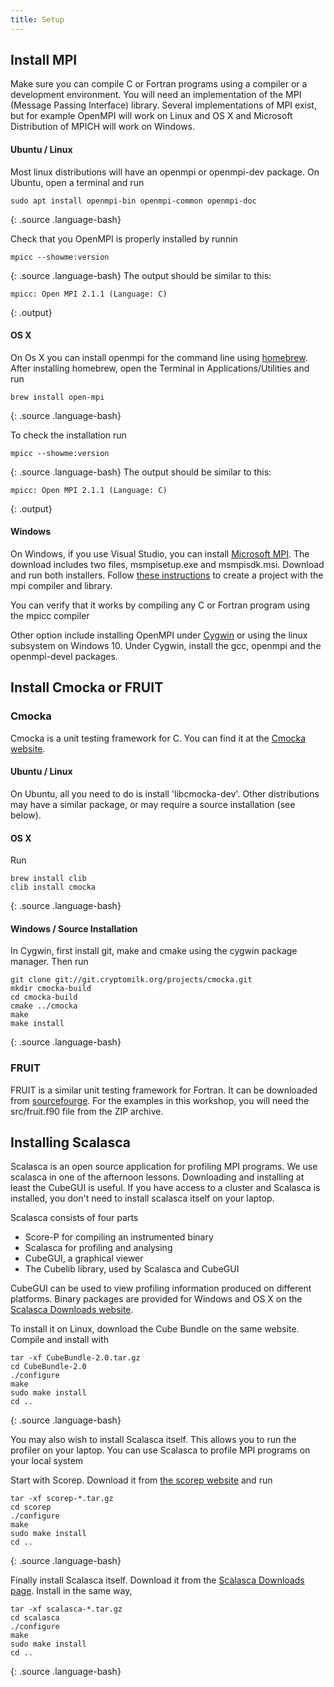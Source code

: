 ```yaml
---
title: Setup
---
```


## Install MPI

Make sure you can compile C or Fortran programs using a compiler or a development environment. You will need an implementation of the MPI (Message Passing Interface) library. Several implementations of MPI exist, but for example OpenMPI will work on Linux and OS X and Microsoft Distribution of MPICH will work on Windows.

#### Ubuntu / Linux
Most linux distributions will have an openmpi or openmpi-dev package.
On Ubuntu, open a terminal and run
```
sudo apt install openmpi-bin openmpi-common openmpi-doc
```
{: .source .language-bash}

Check that you OpenMPI is properly installed by runnin
```
mpicc --showme:version
```
{: .source .language-bash}
The output should be similar to this:
```
mpicc: Open MPI 2.1.1 (Language: C)
```
{: .output}

#### OS X
On Os X you can install openmpi for the command line using [homebrew](https://brew.sh). After installing homebrew, open the Terminal in Applications/Utilities and run
```
brew install open-mpi
```
{: .source .language-bash}

To check the installation run
```
mpicc --showme:version
```
{: .source .language-bash}
The output should be similar to this:
```
mpicc: Open MPI 2.1.1 (Language: C)
```
{: .output}


#### Windows
On Windows, if you use Visual Studio, you can install [Microsoft MPI](https://docs.microsoft.com/en-us/message-passing-interface/microsoft-mpi).
The download includes two files, msmpisetup.exe and msmpisdk.msi. Download and run both installers.
Follow [these instructions](https://blogs.technet.microsoft.com/windowshpc/2015/02/02/how-to-compile-and-run-a-simple-ms-mpi-program/)
to create a project with the mpi compiler and library.

You can verify that it works by compiling any C or Fortran program using the mpicc compiler

Other option include installing OpenMPI under [Cygwin](https://www.cygwin.com/) or
using the linux subsystem on Windows 10.
Under Cygwin, install the gcc, openmpi and the openmpi-devel packages.

## Install Cmocka or FRUIT

### Cmocka
Cmocka is a unit testing framework for C. You can find it at the [Cmocka website](https://cmocka.org/).

#### Ubuntu / Linux
On Ubuntu, all you need to do is install 'libcmocka-dev'. Other distributions may have a similar package, or may require a source installation (see below).

#### OS X
Run
```
brew install clib
clib install cmocka
```
{: .source .language-bash}

#### Windows / Source Installation
In Cygwin, first install git, make and cmake using the cygwin package manager. Then run
```
git clone git://git.cryptomilk.org/projects/cmocka.git
mkdir cmocka-build
cd cmocka-build
cmake ../cmocka
make
make install
```
{: .source .language-bash}


### FRUIT
FRUIT is a similar unit testing framework for Fortran. It can be downloaded from [sourcefourge](http://sourceforge.net/projects/fortranxunit/).
For the examples in this workshop, you will need the src/fruit.f90 file from the ZIP archive.


## Installing Scalasca

Scalasca is an open source application for profiling MPI programs.
We use scalasca in one of the afternoon lessons.
Downloading and installing at least the CubeGUI is useful.
If you have access to a cluster and Scalasca is installed, you don't
need to install scalasca itself on your laptop.

Scalasca consists of four parts
* Score-P for compiling an instrumented binary
* Scalasca for profiling and analysing
* CubeGUI, a graphical viewer
* The Cubelib library, used by Scalasca and CubeGUI

CubeGUI can be used to view profiling information produced on different platforms.
Binary packages are provided for Windows and OS X on the [Scalasca Downloads website](http://www.scalasca.org/software/cube-4.x/download.html).

To install it on Linux, download the Cube Bundle on the same website.
Compile and install with
~~~
tar -xf CubeBundle-2.0.tar.gz
cd CubeBundle-2.0
./configure
make
sudo make install
cd ..
~~~
{: .source .language-bash}


You may also wish to install Scalasca itself. This allows you to run the profiler on your laptop. You can use Scalasca to profile MPI programs on your local system

Start with Scorep. Download it from [the scorep website](https://www.vi-hps.org/projects/score-p/) and run
~~~
tar -xf scorep-*.tar.gz
cd scorep
./configure
make
sudo make install
cd ..
~~~
{: .source .language-bash}


Finally install Scalasca itself. Download it from the [Scalasca Downloads page](http://www.scalasca.org/software/cube-4.x/download.html).
Install in the same way,
~~~
tar -xf scalasca-*.tar.gz
cd scalasca
./configure
make
sudo make install
cd ..
~~~
{: .source .language-bash}

